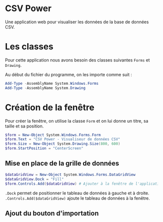 # CSV Power

Une application web pour visualiser les données de la base de données CSV.

# Les classes

Pour cette application nous avons besoin des classes suivantes `Forms` et `Drawing`.

Au début du fichier du programme, on les importe comme suit :

```powershell
Add-Type -AssemblyName System.Windows.Forms
Add-Type -AssemblyName System.Drawing
```

# Création de la fenêtre

Pour créer la fenêtre, on utilise la classe `Form` et on lui donne un titre, sa taille et sa position.

```powershell
$form = New-Object System.Windows.Forms.Form
$form.Text = "CSV Power - Visualiseur de données CSV"
$form.Size = New-Object System.Drawing.Size(800, 600)
$form.StartPosition = "CenterScreen"
```

## Mise en place de la grille de données

```powershell
$dataGridView = New-Object System.Windows.Forms.DataGridView
$dataGridView.Dock = "Fill"
$form.Controls.Add($dataGridView) # Ajouter à la fenêtre de l'application
```

`.Dock` permet de positionner le tableau de données à gauche et à droite.
`.Controls.Add($dataGridView)` ajoute le tableau de données à la fenêtre.

## Ajout du bouton d'importation